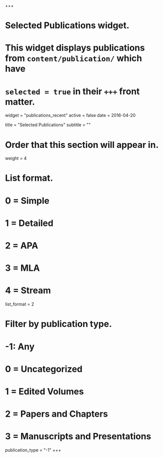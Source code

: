 +++
# Selected Publications widget.
# This widget displays publications from `content/publication/` which have
# `selected = true` in their `+++` front matter.
widget = "publications_recent"
active = false
date = 2016-04-20

title = "Selected Publications"
subtitle = ""

# Order that this section will appear in.
weight = 4

# List format.
#   0 = Simple
#   1 = Detailed
#   2 = APA
#   3 = MLA
#   4 = Stream
list_format = 2

# Filter by publication type.
# -1: Any
# 0 = Uncategorized
# 1 = Edited Volumes
# 2 = Papers and Chapters
# 3 = Manuscripts and Presentations
publication_type = "-1"
+++
